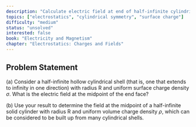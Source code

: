 ```yaml
---
description: "Calculate electric field at end of half-infinite cylindrical shell and solid cylinder"
topics: ["electrostatics", "cylindrical symmetry", "surface charge"]
difficulty: "medium"
status: "unsolved"
interested: false
book: "Electricity and Magnetism"
chapter: "Electrostatics: Charges and Fields"
---
```


## Problem Statement
(a) Consider a half-infinite hollow cylindrical shell (that is, one that extends to infinity in one direction) with radius R and uniform surface charge density $\sigma$. What is the electric field at the midpoint of the end face?

(b) Use your result to determine the field at the midpoint of a half-infinite solid cylinder with radius R and uniform volume charge density $\rho$, which can be considered to be built up from many cylindrical shells.
